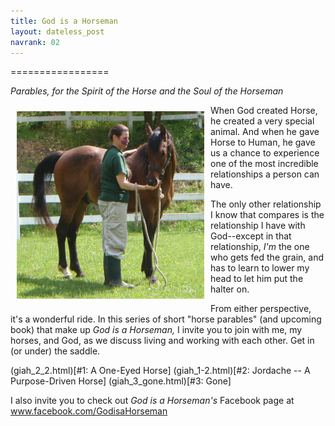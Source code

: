 ```yaml
---
title: God is a Horseman
layout: dateless_post
navrank: 02
---
```


=================

*Parables, for the Spirit of the Horse and the Soul of the Horseman*

<img style="margin: 10px; float: left;" alt="Me petting Curly" src="../images/P1010530.JPG" width="300px" height="300px"/>

When God created Horse, he created a very special animal.  And when he gave Horse to Human, he gave us a chance to experience one of the most incredible relationships a person can have.

The only other relationship I know that compares is the relationship I have with God--except in that relationship, *I'm* the one who gets fed the grain, and has to learn to lower my head to let him put the halter on.

From either perspective, it's a wonderful ride.  In this series of short "horse parables" (and upcoming book) that make up *God is a Horseman,* I invite you to join with me, my horses, and God, as we discuss living and working with each other.  Get in (or under) the saddle.

(giah_2_2.html)[#1: A One-Eyed Horse]
(giah_1-2.html)[#2: Jordache -- A Purpose-Driven Horse]
(giah_3_gone.html)[#3: Gone]

I also invite you to check out *God is a Horseman's* Facebook page at www.facebook.com/GodisaHorseman

